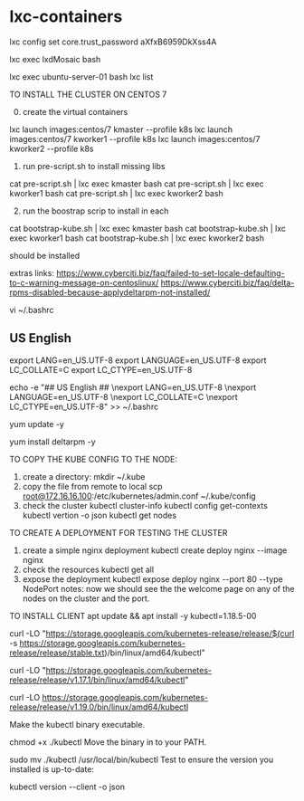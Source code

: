 # lxc-containers

lxc config set core.trust_password aXfxB6959DkXss4A

lxc exec lxdMosaic bash

lxc exec ubuntu-server-01 bash
lxc list

TO INSTALL THE CLUSTER ON CENTOS 7

0. create the virtual containers

lxc launch images:centos/7 kmaster --profile k8s
lxc launch images:centos/7 kworker1 --profile k8s
lxc launch images:centos/7 kworker2 --profile k8s

1. run pre-script.sh to install missing libs

cat pre-script.sh | lxc exec kmaster bash
cat pre-script.sh | lxc exec kworker1 bash
cat pre-script.sh | lxc exec kworker2 bash

2. run the boostrap scrip to install in each

cat bootstrap-kube.sh | lxc exec kmaster bash
cat bootstrap-kube.sh | lxc exec kworker1 bash
cat bootstrap-kube.sh | lxc exec kworker2 bash

should be installed

extras links: 
https://www.cyberciti.biz/faq/failed-to-set-locale-defaulting-to-c-warning-message-on-centoslinux/
https://www.cyberciti.biz/faq/delta-rpms-disabled-because-applydeltarpm-not-installed/

vi ~/.bashrc

## US English ##
export LANG=en_US.UTF-8
export LANGUAGE=en_US.UTF-8
export LC_COLLATE=C
export LC_CTYPE=en_US.UTF-8


echo -e "## US English ## \nexport LANG=en_US.UTF-8 \nexport LANGUAGE=en_US.UTF-8 \nexport LC_COLLATE=C \nexport LC_CTYPE=en_US.UTF-8" >> ~/.bashrc

yum update -y

yum install deltarpm -y


TO COPY THE KUBE CONFIG TO THE NODE:
1. create a directory: 
mkdir ~/.kube
2. copy the file from remote to local 
scp root@172.16.16.100:/etc/kubernetes/admin.conf ~/.kube/config
3. check the cluster
kubectl cluster-info
kubectl config get-contexts
kubectl vertion -o json
kubectl get nodes

TO CREATE A DEPLOYMENT FOR TESTING THE CLUSTER
1. create a simple nginx deployment
kubectl create deploy nginx --image nginx
2. check the resources
kubectl get all
3. expose the deployment
kubectl expose deploy nginx --port 80 --type NodePort
notes: now we should see the the welcome page on any of the nodes on the cluster and the port. 

TO INSTALL CLIENT
apt update && apt install -y kubectl=1.18.5-00


curl -LO "https://storage.googleapis.com/kubernetes-release/release/$(curl -s https://storage.googleapis.com/kubernetes-release/release/stable.txt)/bin/linux/amd64/kubectl"

curl -LO "https://storage.googleapis.com/kubernetes-release/release/v1.17.1/bin/linux/amd64/kubectl"

curl -LO https://storage.googleapis.com/kubernetes-release/release/v1.19.0/bin/linux/amd64/kubectl

Make the kubectl binary executable.

chmod +x ./kubectl
Move the binary in to your PATH.

sudo mv ./kubectl /usr/local/bin/kubectl
Test to ensure the version you installed is up-to-date:

kubectl version --client -o json
